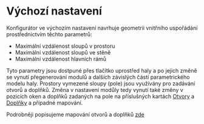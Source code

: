 
# Výchozí nastavení

Konfigurátor ve výchozím nastavení navrhuje geometrii vnitřního uspořádání prostřednictvím těchto parametrů:

* Maximální vzdálenost sloupů v prostoru
* Maximální vzdálenost sloupů ve stěně
* Maximální vzdálenost hlavních rámů

Tyto parametry jsou dostpuné přes tlačítko uprostřed haly a po jejich změně se vynutí přegenerování modulů a dalších závislých částí parametrického modelu haly. Prostory vymezené sloupy (pole) jsou využívány pro zadávání otvorů a doplňků. Změna v nastavení modůly tedy vynutí také změny v pozicích oken a doplňků zadaných na pole na příslušných kartách [Otvory](../openings/index.md) a [Doplňky](../accesories/index.md) a případné mapování.

Podrobněji popisujeme mapování otvorů a doplňků [zde](../openings/mappingAtResizing.md)
